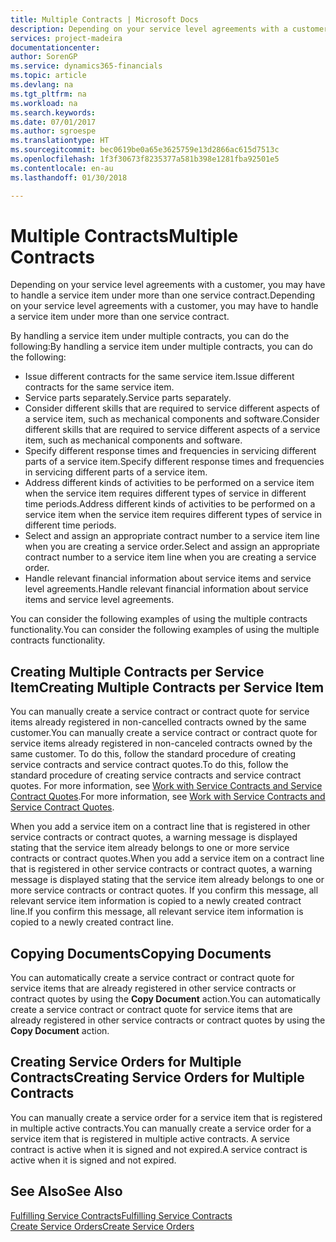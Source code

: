 ```yaml
---
title: Multiple Contracts | Microsoft Docs
description: Depending on your service level agreements with a customer, you may have to handle a service item under more than one service contract.
services: project-madeira
documentationcenter: 
author: SorenGP
ms.service: dynamics365-financials
ms.topic: article
ms.devlang: na
ms.tgt_pltfrm: na
ms.workload: na
ms.search.keywords: 
ms.date: 07/01/2017
ms.author: sgroespe
ms.translationtype: HT
ms.sourcegitcommit: bec0619be0a65e3625759e13d2866ac615d7513c
ms.openlocfilehash: 1f3f30673f8235377a581b398e1281fba92501e5
ms.contentlocale: en-au
ms.lasthandoff: 01/30/2018

---
```

# <a name="multiple-contracts"></a><span data-ttu-id="302b5-103">Multiple Contracts</span><span class="sxs-lookup"><span data-stu-id="302b5-103">Multiple Contracts</span></span>
<span data-ttu-id="302b5-104">Depending on your service level agreements with a customer, you may have to handle a service item under more than one service contract.</span><span class="sxs-lookup"><span data-stu-id="302b5-104">Depending on your service level agreements with a customer, you may have to handle a service item under more than one service contract.</span></span>  
  
<span data-ttu-id="302b5-105">By handling a service item under multiple contracts, you can do the following:</span><span class="sxs-lookup"><span data-stu-id="302b5-105">By handling a service item under multiple contracts, you can do the following:</span></span>  
  
* <span data-ttu-id="302b5-106">Issue different contracts for the same service item.</span><span class="sxs-lookup"><span data-stu-id="302b5-106">Issue different contracts for the same service item.</span></span>  
* <span data-ttu-id="302b5-107">Service parts separately.</span><span class="sxs-lookup"><span data-stu-id="302b5-107">Service parts separately.</span></span>  
* <span data-ttu-id="302b5-108">Consider different skills that are required to service different aspects of a service item, such as mechanical components and software.</span><span class="sxs-lookup"><span data-stu-id="302b5-108">Consider different skills that are required to service different aspects of a service item, such as mechanical components and software.</span></span>  
* <span data-ttu-id="302b5-109">Specify different response times and frequencies in servicing different parts of a service item.</span><span class="sxs-lookup"><span data-stu-id="302b5-109">Specify different response times and frequencies in servicing different parts of a service item.</span></span>  
* <span data-ttu-id="302b5-110">Address different kinds of activities to be performed on a service item when the service item requires different types of service in different time periods.</span><span class="sxs-lookup"><span data-stu-id="302b5-110">Address different kinds of activities to be performed on a service item when the service item requires different types of service in different time periods.</span></span>  
* <span data-ttu-id="302b5-111">Select and assign an appropriate contract number to a service item line when you are creating a service order.</span><span class="sxs-lookup"><span data-stu-id="302b5-111">Select and assign an appropriate contract number to a service item line when you are creating a service order.</span></span>  
* <span data-ttu-id="302b5-112">Handle relevant financial information about service items and service level agreements.</span><span class="sxs-lookup"><span data-stu-id="302b5-112">Handle relevant financial information about service items and service level agreements.</span></span>  
  
<span data-ttu-id="302b5-113">You can consider the following examples of using the multiple contracts functionality.</span><span class="sxs-lookup"><span data-stu-id="302b5-113">You can consider the following examples of using the multiple contracts functionality.</span></span>  
  
## <a name="creating-multiple-contracts-per-service-item"></a><span data-ttu-id="302b5-114">Creating Multiple Contracts per Service Item</span><span class="sxs-lookup"><span data-stu-id="302b5-114">Creating Multiple Contracts per Service Item</span></span>  
<span data-ttu-id="302b5-115">You can manually create a service contract or contract quote for service items already registered in non-cancelled contracts owned by the same customer.</span><span class="sxs-lookup"><span data-stu-id="302b5-115">You can manually create a service contract or contract quote for service items already registered in non-canceled contracts owned by the same customer.</span></span> <span data-ttu-id="302b5-116">To do this, follow the standard procedure of creating service contracts and service contract quotes.</span><span class="sxs-lookup"><span data-stu-id="302b5-116">To do this, follow the standard procedure of creating service contracts and service contract quotes.</span></span> <span data-ttu-id="302b5-117">For more information, see [Work with Service Contracts and Service Contract Quotes](service-how-to-create-service-contracts-and-service-contract-quotes.md).</span><span class="sxs-lookup"><span data-stu-id="302b5-117">For more information, see [Work with Service Contracts and Service Contract Quotes](service-how-to-create-service-contracts-and-service-contract-quotes.md).</span></span>  
  
<span data-ttu-id="302b5-118">When you add a service item on a contract line that is registered in other service contracts or contract quotes, a warning message is displayed stating that the service item already belongs to one or more service contracts or contract quotes.</span><span class="sxs-lookup"><span data-stu-id="302b5-118">When you add a service item on a contract line that is registered in other service contracts or contract quotes, a warning message is displayed stating that the service item already belongs to one or more service contracts or contract quotes.</span></span> <span data-ttu-id="302b5-119">If you confirm this message, all relevant service item information is copied to a newly created contract line.</span><span class="sxs-lookup"><span data-stu-id="302b5-119">If you confirm this message, all relevant service item information is copied to a newly created contract line.</span></span>  
  
## <a name="copying-documents"></a><span data-ttu-id="302b5-120">Copying Documents</span><span class="sxs-lookup"><span data-stu-id="302b5-120">Copying Documents</span></span>  
<span data-ttu-id="302b5-121">You can automatically create a service contract or contract quote for service items that are already registered in other service contracts or contract quotes by using the **Copy Document** action.</span><span class="sxs-lookup"><span data-stu-id="302b5-121">You can automatically create a service contract or contract quote for service items that are already registered in other service contracts or contract quotes by using the **Copy Document** action.</span></span>  
  
## <a name="creating-service-orders-for-multiple-contracts"></a><span data-ttu-id="302b5-122">Creating Service Orders for Multiple Contracts</span><span class="sxs-lookup"><span data-stu-id="302b5-122">Creating Service Orders for Multiple Contracts</span></span>  
<span data-ttu-id="302b5-123">You can manually create a service order for a service item that is registered in multiple active contracts.</span><span class="sxs-lookup"><span data-stu-id="302b5-123">You can manually create a service order for a service item that is registered in multiple active contracts.</span></span> <span data-ttu-id="302b5-124">A service contract is active when it is signed and not expired.</span><span class="sxs-lookup"><span data-stu-id="302b5-124">A service contract is active when it is signed and not expired.</span></span>  
  
## <a name="see-also"></a><span data-ttu-id="302b5-125">See Also</span><span class="sxs-lookup"><span data-stu-id="302b5-125">See Also</span></span>  
[<span data-ttu-id="302b5-126">Fulfilling Service Contracts</span><span class="sxs-lookup"><span data-stu-id="302b5-126">Fulfilling Service Contracts</span></span>](service-fulfill-service-contracts.md)  
[<span data-ttu-id="302b5-127">Create Service Orders</span><span class="sxs-lookup"><span data-stu-id="302b5-127">Create Service Orders</span></span>](service-how-to-create-service-orders.md)  

